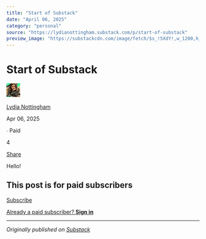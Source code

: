 ```yaml
---
title: "Start of Substack"
date: "April 06, 2025"
category: "personal"
source: "https://lydianottingham.substack.com/p/start-of-substack"
preview_image: "https://substackcdn.com/image/fetch/$s_!5XdY!,w_1200,h_600,c_fill,f_jpg,q_auto:good,fl_progressive:steep,g_auto/https%3A%2F%2Fsubstack-post-media.s3.amazonaws.com%2Fpublic%2Fimages%2F3cbf9f4b-26b4-4c48-bd28-df39878e914c_1067x800.webp"
---
```


# Start of Substack

[![Lydia Nottingham's avatar](images/start-of-substack_img_01.jpeg)](https://substack.com/@lydianottingham)

[Lydia Nottingham](https://substack.com/@lydianottingham)

Apr 06, 2025

∙ Paid

4

[](https://lydianottingham.substack.com/p/start-of-substack/comments)

[Share](javascript:void\(0\))

Hello!

## This post is for paid subscribers

[Subscribe](https://lydianottingham.substack.com/subscribe?simple=true&next=https%3A%2F%2Flydianottingham.substack.com%2Fp%2Fstart-of-substack&utm_source=paywall&utm_medium=web&utm_content=155938354)

[Already a paid subscriber? **Sign in**](https://substack.com/sign-in?redirect=%2Fp%2Fstart-of-substack&for_pub=lydianottingham&change_user=false)

---

*Originally published on [Substack](https://lydianottingham.substack.com/p/start-of-substack)*